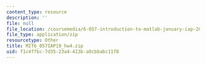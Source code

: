 ```yaml
---
content_type: resource
description: ''
file: null
file_location: /coursemedia/6-057-introduction-to-matlab-january-iap-2019/f1c4ffbc7d3523a4413ba0cbbabc11f8_MIT6_057IAP19_hw4.zip
file_type: application/zip
resourcetype: Other
title: MIT6_057IAP19_hw4.zip
uid: f1c4ffbc-7d35-23a4-413b-a0cbbabc11f8
---
```

